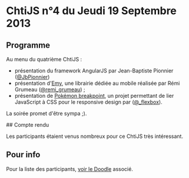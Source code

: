 <!--VarStream
title=ChtiJS #4
description=Découvrez le contenu du ChtiJS n°4 avec les présentations de \
Jean-Baptiste Pionnier sur AngularJS, Rémi Grumeau sur Emy et David Loeuillete \
sur Pokémon Breakpoint.
created=2013-09-19 12:00:00
keywords.+=AngularJS
keywords.+=RWD
keywords.+=CSS
-->

# ChtiJS n°4 du Jeudi 19 Septembre 2013

## Programme

Au menu du quatrième ChtiJS :

* présentation du framework AngularJS par Jean-Baptiste Pionnier
 ([@JbPionnier](https://twitter.com/JbPionnier))
* présentation d'[Emy](https://github.com/EmyLibrary/emy), une librairie
 dédiée au mobile réalisée par Rémi Grumeau
 ([@remi_grumeau](https://twitter.com/remi_grumeau)) ;
* présentation de
 [Pokémon breakpoint](https://github.com/flexbox/pokemon-breakpoint),
 un projet permettant de lier JavaScript à CSS pour le responsive design
 par ([@_flexbox](https://twitter.com/)).

La soirée promet d'être sympa ;).

## Compte rendu

Les participants étaient venus nombreux pour ce ChtiJS très intéressant.

## Pour info

Pour la liste des participants,
 [voir le Doodle](http://doodle.com/bq68aumq2uf7vmk8) associé.

